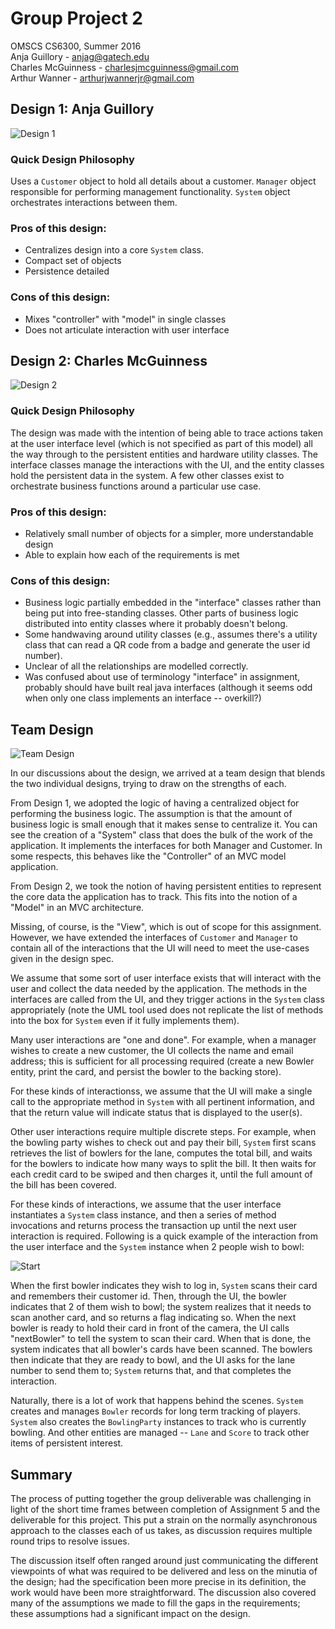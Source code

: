 # Group Project 2
OMSCS CS6300, Summer 2016  
Anja Guillory - anjag@gatech.edu  
Charles McGuinness - charlesjmcguinness@gmail.com  
Arthur Wanner - arthurjwannerjr@gmail.com

## Design 1: Anja Guillory

![Design 1](images/design1.png)

### Quick Design Philosophy

Uses a `Customer` object to hold all details about a customer.  `Manager` object responsible for performing management functionality.  `System` object orchestrates interactions between them.

### Pros of this design:

* Centralizes design into a core `System` class.
* Compact set of objects
* Persistence detailed

### Cons of this design:

* Mixes "controller" with "model" in single classes
* Does not articulate interaction with user interface

## Design 2: Charles McGuinness

![Design 2](images/design2.png)

### Quick Design Philosophy

The design was made with the intention of being able to trace actions taken at the user interface level
(which is not specified as part of this model) all the way through to the persistent entities and
hardware utility classes.  The interface classes manage the interactions with the UI, and the entity classes
hold the persistent data in the system. A few other classes exist to orchestrate business functions
around a particular use case.

### Pros of this design:

* Relatively small number of objects for a simpler, more understandable design
* Able to explain how each of the requirements is met

### Cons of this design:

* Business logic partially embedded in the "interface" classes rather than being put into free-standing classes.  Other parts of business logic distributed into entity classes where it probably doesn't belong.
* Some handwaving around utility classes (e.g., assumes there's a utility class that can read a QR code from a badge and generate the user id number).
* Unclear of all the relationships are modelled correctly.
* Was confused about use of terminology "interface" in assignment, probably should have built real java interfaces (although it seems odd when only one class implements an interface -- overkill?)

## Team Design

![Team Design](images/team-design.png)

In our discussions about the design, we arrived at a team design that blends the two individual designs, trying to draw on the strengths of each.

From Design 1, we adopted the logic of having a centralized object for performing the business logic.  The assumption is that the amount of business logic is small enough that it makes sense to centralize it. You can see the creation of a "System" class that does the bulk of the work of the application.  It implements the interfaces for both Manager and Customer.  In some respects, this behaves like the "Controller" of an MVC model application.

From Design 2, we took the notion of having persistent entities to represent the core data the application has to track.  This fits into the notion of a "Model" in an MVC architecture.

Missing, of course, is the "View", which is out of scope for this assignment.  However, we have extended the interfaces of `Customer` and `Manager` to contain all of the interactions that the UI will need to meet the use-cases given in the design spec.

We assume that some sort of user interface exists that will interact with the user and collect the data needed by the application.  The methods in the interfaces are called from the UI, and they trigger actions in the `System` class appropriately (note the UML tool used does not replicate the list of methods into the box for `System` even if it fully implements them).

Many user interactions are "one and done".  For example, when a manager wishes to create a new customer, the UI collects the name and email address; this is sufficient for all processing required (create a new Bowler entity, print the card, and persist the bowler to the backing store).

For these kinds of interactionss, we assume that the UI will make a single call to the appropriate method in  `System` with all pertinent information, and that the return value will indicate status that is displayed to the user(s).

Other user interactions require multiple discrete steps.  For example, when the bowling party wishes to check out and pay their bill, `System` first scans retrieves the list of bowlers for the lane, computes the total bill, and waits for the bowlers to indicate how many ways to split the bill.  It then waits for each credit card to be swiped and then charges it, until the full amount of the bill has been covered.

For these kinds of interactions, we assume that the user interface instantiates a `System` class instance, and then a series of method invocations and returns process the transaction up until the next user interaction is required.  Following is a quick example of the interaction from the user interface and the `System` instance when 2 people wish to bowl:

![Start](images/new-party-interaction.png)

When the first bowler indicates they wish to log in, `System` scans their card and remembers their customer id.  Then, through the UI, the bowler indicates that 2 of them wish to bowl; the system realizes that it needs to scan another card, and so returns a flag indicating so.  When the next bowler is ready to hold their card in front of the camera, the UI calls "nextBowler" to tell the system to scan their card.  When that is done, the system indicates that all bowler's cards have been scanned.  The bowlers then indicate that they are ready to bowl, and the UI asks for the lane number to send them to; `System` returns that, and that completes the interaction.  

Naturally, there is a lot of work that happens behind the scenes.  `System` creates and manages `Bowler` records for long term tracking of players.  `System` also creates the `BowlingParty` instances to track who is currently bowling.  And other entities are managed -- `Lane` and `Score` to track other items of persistent interest.




## Summary

The process of putting together the group deliverable was challenging in light of the short time frames between completion of Assignment 5 and the deliverable for this project.  This put a strain on the normally asynchronous approach to the classes each of us takes, as discussion requires multiple round trips to resolve issues.

The discussion itself often ranged around just communicating the different viewpoints of what was required to be delivered and less on the minutia of the design; had the specification been more precise in its definition, the work would have been more straightforward.  The discussion also covered many of the assumptions we made to fill the gaps in the requirements; these assumptions had a significant impact on the design.

